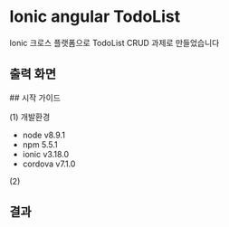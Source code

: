 

# Ionic angular TodoList 

Ionic 크로스 플랫폼으로 
TodoList CRUD 과제로 만들었습니다

## 출력 화면 
<p align="center>

![Ionic-App-gif](https://github.com/yunsungjoong/myApp/assets/96567925/d6f2a34a-0491-49d0-a769-f55f9f0a98f5)
</p>
## 시작 가이드

(1) 개발환경
- node v8.9.1
- npm 5.5.1
- ionic v3.18.0
- cordova v7.1.0

(2) 


## 결과
